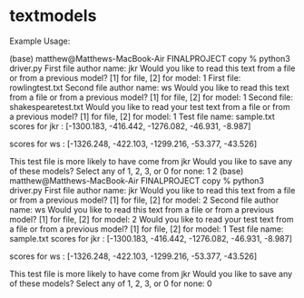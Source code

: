 # textmodels

Example Usage:

(base) matthew@Matthews-MacBook-Air FINALPROJECT copy % python3 driver.py
First file author name: jkr
Would you like to read this text from a file or from a previous model? [1] for file, [2] for model: 1
First file: rowlingtest.txt
Second file author name: ws
Would you like to read this text from a file or from a previous model? [1] for file, [2] for model: 1
Second file: shakespearetest.txt
Would you like to read your test text from a file or from a previous model? [1] for file, [2] for model: 1
Test file name: sample.txt
scores for jkr : [-1300.183, -416.442, -1276.082, -46.931, -8.987]

scores for ws : [-1326.248, -422.103, -1299.216, -53.377, -43.526] 

This test file is more likely to have come from jkr
Would you like to save any of these models? Select any of 1, 2, 3, or 0 for none: 1 2
(base) matthew@Matthews-MacBook-Air FINALPROJECT copy % python3 driver.py
First file author name: jkr
Would you like to read this text from a file or from a previous model? [1] for file, [2] for model: 2
Second file author name: ws
Would you like to read this text from a file or from a previous model? [1] for file, [2] for model: 2
Would you like to read your test text from a file or from a previous model? [1] for file, [2] for model: 1
Test file name: sample.txt
scores for jkr : [-1300.183, -416.442, -1276.082, -46.931, -8.987] 

scores for ws : [-1326.248, -422.103, -1299.216, -53.377, -43.526] 

This test file is more likely to have come from jkr
Would you like to save any of these models? Select any of 1, 2, 3, or 0 for none: 0
